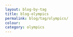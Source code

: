 ```yaml
---
layout: blog-by-tag
title: blog-olympics
permalink: blog/tag/olympics/
colour:
category: olympics
---
```

